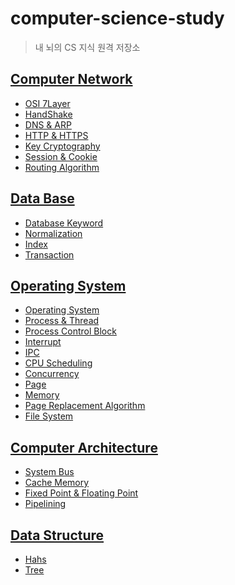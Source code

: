 # computer-science-study
> 내 뇌의 CS 지식 원격 저장소

## [Computer Network](https://github.com/UNGGU0704/computer-science-study/tree/main/Computer%20Networking)
- [OSI 7Layer](https://github.com/UNGGU0704/computer-science-study/blob/main/Computer%20Networking/OSI%207%20Layers.md) <br>
- [HandShake](https://github.com/UNGGU0704/computer-science-study/blob/main/Computer%20Networking/Handshake.md) <br>
- [DNS & ARP](https://github.com/UNGGU0704/computer-science-study/blob/main/Computer%20Networking/DNS%20%26%20ARP.md) <br>
- [HTTP & HTTPS](https://github.com/UNGGU0704/computer-science-study/blob/main/Computer%20Networking/HTTP%20%26%20HTTPS.md) <br>
- [Key Cryptography](https://github.com/UNGGU0704/computer-science-study/blob/main/Computer%20Networking/Key.md) <br>
- [Session & Cookie](https://github.com/UNGGU0704/computer-science-study/blob/main/Computer%20Networking/Session%20%26%20Cookie.md) <br>
- [Routing Algorithm](https://github.com/UNGGU0704/computer-science-study/blob/main/Computer%20Networking/Routing%20Algorithm.md) <br>

## [Data Base](https://github.com/UNGGU0704/computer-science-study/tree/main/Database)
- [Database Keyword](https://github.com/UNGGU0704/computer-science-study/blob/main/Database/DataBase%20keyword.md) <br>
- [Normalization](https://github.com/UNGGU0704/computer-science-study/blob/main/Database/Normalization.md) <br>
- [Index](https://github.com/UNGGU0704/computer-science-study/blob/main/Database/Index.md) <br>
- [Transaction](https://github.com/UNGGU0704/computer-science-study/blob/main/Database/Transaction.md) <br>

## [Operating System](https://github.com/UNGGU0704/computer-science-study/tree/main/Operating%20System)
- [Operating System](https://github.com/UNGGU0704/computer-science-study/blob/main/Operating%20System/운영체제란.md)<br>
- [Process & Thread](https://github.com/UNGGU0704/computer-science-study/blob/main/Operating%20System/Process%20%26%20Thread.md) <br>
- [Process Control Block](https://github.com/UNGGU0704/computer-science-study/blob/main/Operating%20System/Process%20Control%20Block.md) <br>
- [Interrupt](https://github.com/UNGGU0704/computer-science-study/blob/main/Operating%20System/Interrupt.md) <br>
- [IPC](https://github.com/UNGGU0704/computer-science-study/blob/main/Operating%20System/IPC.md) <br>
- [CPU Scheduling](https://github.com/UNGGU0704/computer-science-study/blob/main/Operating%20System/CPU%20Scheduling.md) <br>
- [Concurrency](https://github.com/UNGGU0704/computer-science-study/blob/main/Operating%20System/Concurrency.md) <br>
- [Page](https://github.com/UNGGU0704/computer-science-study/blob/main/Operating%20System/Page.md) <br>
- [Memory](https://github.com/UNGGU0704/computer-science-study/blob/main/Operating%20System/Memory.md) <br>
- [Page Replacement Algorithm](https://github.com/UNGGU0704/computer-science-study/blob/main/Operating%20System/Page%20Replacement%20Algorithm.md) <br>
- [File System](https://github.com/UNGGU0704/computer-science-study/blob/main/Operating%20System/File%20System.md) <br>

## [Computer Architecture](https://github.com/UNGGU0704/computer-science-study/tree/main/Computer%20architecture)
- [System Bus](https://github.com/UNGGU0704/computer-science-study/blob/main/Computer%20architecture/System%20Bus%2006d87314b9284f3a911f3802b14043ec.md) <br>
- [Cache Memory](https://github.com/UNGGU0704/computer-science-study/blob/main/Computer%20architecture/Cache%20Memory.md) <br>
- [Fixed Point & Floating Point](https://github.com/UNGGU0704/computer-science-study/blob/main/Computer%20architecture/Fixed%20Point%20%26%20Floating%20Point%20.md) <br>
- [Pipelining](https://github.com/UNGGU0704/computer-science-study/blob/main/Computer%20architecture/Pipelining.md) <br>

## [Data Structure](https://github.com/UNGGU0704/computer-science-study/tree/main/Data%20Structure) 
- [Hahs](https://github.com/UNGGU0704/computer-science-study/blob/main/Data%20Structure/Hash.md) <br>
- [Tree](https://github.com/UNGGU0704/computer-science-study/blob/main/Data%20Structure/Tree.md) <br>
